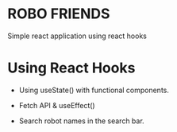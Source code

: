 # ROBO FRIENDS

Simple react application using react hooks

# Using React Hooks 

* Using useState() with functional components.

* Fetch API & useEffect() 

* Search robot names in the search bar.

